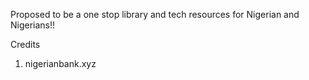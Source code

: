 Proposed to be a one stop library and tech resources for Nigerian and Nigerians!!

Credits
1. nigerianbank.xyz
